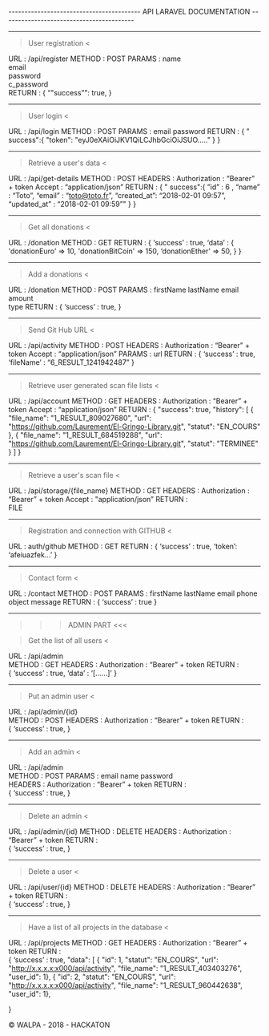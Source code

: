 ----------------------------------------- API LARAVEL DOCUMENTATION -----------------------------------------

************************
> User registration <

URL : /api/register
METHOD : POST
PARAMS :
  name					
  email					
  password				
  c_password				
RETURN :
  {
    “"success”": true,
  }

************************

> User login <

URL : /api/login
METHOD : POST
PARAMS :
	email
	password
RETURN :
  {
    "	success":{
      "token": "eyJ0eXAiOiJKV1QiLCJhbGciOiJSUO….."
    }
  }

************************

> Retrieve a user's data <

URL : /api/get-details
METHOD : POST
HEADERS :
	Authorization : “Bearer” + token
	Accept : “application/json”
RETURN :
  {
    "	success":{
        ”id” : 6 ,
        “name” : “Toto”,
        “email” : “toto@toto.fr”,
        “created_at”: “2018-02-01 09:57”,
        “updated_at” : “2018-02-01 09:59”"
    }
  }

************************

> Get all donations <

URL : /donation
METHOD : GET
RETURN :
  {
    ‘success’ : true,
    ‘data’ : {
        'donationEuro' => 10,
        'donationBitCoin' => 150,
        ‘donationEther' => 50,
    }
  }

************************

> Add a donations <

URL : /donation
METHOD : POST
PARAMS :
  firstName
  lastName
  email
  amount        	
  type
RETURN :
  {
  ‘success’ : true,
  }

************************

> Send Git Hub URL <

URL : /api/activity
METHOD : POST
HEADERS :
	Authorization : “Bearer” + token
	Accept : “application/json”
PARAMS :
  url
RETURN :
  {
  ‘success’ : true,
  ‘fileName’ : “6_RESULT_1241942487”
  }

************************

> Retrieve user generated scan file lists <

URL : /api/account
METHOD : GET
HEADERS :
	Authorization : “Bearer” + token
	Accept : “application/json”
RETURN :
  {
      "success": true,
      "history": [
          {
              "file_name": "1_RESULT_809027680",
              "url": "https://github.com/Laurement/El-Gringo-Library.git",
              "statut": "EN_COURS"
          },
          {
              "file_name": "1_RESULT_684519288",
              "url": "https://github.com/Laurement/El-Gringo-Library.git",
              "statut": "TERMINEE"
          }
      ]
  }

************************

> Retrieve a user's scan file <

URL : /api/storage/{file_name}
METHOD : GET
HEADERS :
	Authorization : “Bearer” + token
	Accept : "application/json”
RETURN :  
  FILE

************************

> Registration and connection with GITHUB  <

URL : auth/github
METHOD : GET
RETURN :
  {
    ‘success’ : true,
    ‘token’: ‘afeiuazfek...’
  }

************************

> Contact form <

URL : /contact
METHOD : POST
PARAMS :
  firstName
  lastName
  email
  phone
  object
  message
RETURN :
  {
  ‘success’ : true
  }

************************************************

>>> ADMIN PART <<<

> Get the list of all users <

URL : /api/admin				
METHOD : GET
HEADERS :
	Authorization : “Bearer” + token
RETURN :  
  {
  ‘success’ : true,
  ‘data’ : ‘[......]’
  }

************************

> Put an admin user <

URL : /api/admin/{id}				
METHOD : POST
HEADERS :
	Authorization : “Bearer” + token
RETURN :  
  {
  ‘success’ : true,
  }

************************

> Add an admin <

URL : /api/admin				
METHOD : POST
PARAMS :
	email
	name
	password				
HEADERS :
	Authorization : “Bearer” + token
RETURN :  
  {
  ‘success’ : true,
  }

************************

> Delete an admin <

URL : /api/admin/{id}
METHOD : DELETE
HEADERS :
	Authorization : “Bearer” + token
RETURN :  
  {
  ‘success’ : true,
  }

************************

> Delete a user <

URL : /api/user/{id}
METHOD : DELETE
HEADERS :
	Authorization : “Bearer” + token
RETURN :  
  {
  ‘success’ : true,
  }

************************

> Have a list of all projects in the database <

URL : /api/projects
METHOD : GET
HEADERS :
	Authorization : “Bearer” + token
RETURN :  
  {
  ‘success’ : true,
  "data": [
          { "id": 1,  "statut": "EN_COURS",   "url": "http://x.x.x.x:x000/api/activity", "file_name": "1_RESULT_403403276", "user_id": 1},
          { "id": 2, "statut": "EN_COURS", "url": "http://x.x.x.x:x000/api/activity", "file_name": "1_RESULT_960442638", "user_id": 1},

  }




© WALPA - 2018 - HACKATON
